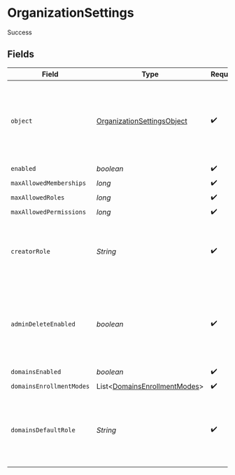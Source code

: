 # OrganizationSettings

Success


## Fields

| Field                                                                                          | Type                                                                                           | Required                                                                                       | Description                                                                                    |
| ---------------------------------------------------------------------------------------------- | ---------------------------------------------------------------------------------------------- | ---------------------------------------------------------------------------------------------- | ---------------------------------------------------------------------------------------------- |
| `object`                                                                                       | [OrganizationSettingsObject](../../models/components/OrganizationSettingsObject.md)            | :heavy_check_mark:                                                                             | String representing the object's type. Objects of the same type share the same value.          |
| `enabled`                                                                                      | *boolean*                                                                                      | :heavy_check_mark:                                                                             | N/A                                                                                            |
| `maxAllowedMemberships`                                                                        | *long*                                                                                         | :heavy_check_mark:                                                                             | N/A                                                                                            |
| `maxAllowedRoles`                                                                              | *long*                                                                                         | :heavy_check_mark:                                                                             | N/A                                                                                            |
| `maxAllowedPermissions`                                                                        | *long*                                                                                         | :heavy_check_mark:                                                                             | N/A                                                                                            |
| `creatorRole`                                                                                  | *String*                                                                                       | :heavy_check_mark:                                                                             | The role key that a user will be assigned after creating an organization.                      |
| `adminDeleteEnabled`                                                                           | *boolean*                                                                                      | :heavy_check_mark:                                                                             | The default for whether an admin can delete an organization with the Frontend API.             |
| `domainsEnabled`                                                                               | *boolean*                                                                                      | :heavy_check_mark:                                                                             | N/A                                                                                            |
| `domainsEnrollmentModes`                                                                       | List\<[DomainsEnrollmentModes](../../models/components/DomainsEnrollmentModes.md)>             | :heavy_check_mark:                                                                             | N/A                                                                                            |
| `domainsDefaultRole`                                                                           | *String*                                                                                       | :heavy_check_mark:                                                                             | The role key that it will be used in order to create an organization invitation or suggestion. |